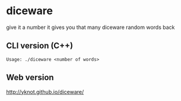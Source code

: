 # diceware
give it a number it gives you that many diceware random words back

## CLI version (C++)

```
Usage: ./diceware <number of words>
```


## Web version

http://yknot.github.io/diceware/
